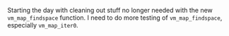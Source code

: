 Starting the day with cleaning out stuff no longer needed with the new `vm_map_findspace` function. I need to do more testing of `vm_map_findspace`, especially `vm_map_iter0`.
